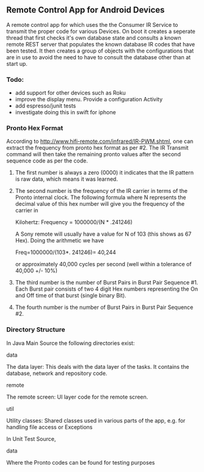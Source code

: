 ## Remote Control App for Android Devices ##
A remote control app for which uses the the Consumer IR Service
to transmit the proper code for various Devices.  On boot it creates a seperate
thread that first checks it's own database state and consults a
known remote REST server that populates the known database IR codes that have been
tested.  It then creates a group of objects with the configurations that are in use
 to avoid the need to have to consult the database other than at start up.

### Todo: ###
 - add support for other devices such as Roku
 - improve the display menu.  Provide a configuration Activity 
 - add espresso/junit tests
 - investigate doing this in swift for iphone

### Pronto Hex Format ###
According to http://www.hifi-remote.com/infrared/IR-PWM.shtml, one can extract
the frequency from pronto hex format as per #2.  The IR Transmit command will
then take the remaining pronto values after the second sequence code as per
the code. 
1. The first number is always a zero (0000) it indicates that the IR pattern
is raw data, which means it was learned.
2. The second number is the frequency of the IR carrier in terms of the
Pronto internal clock. The following formula where N represents the decimal
value of this hex number will give you the frequency of the carrier in

    Kilohertz:
    Frequency = 1000000/(N * .241246)

    A Sony remote will usually have a value for N of 103 (this shows as 67
    Hex).  Doing the arithmetic we have 

    Freq=1000000/(103*. 241246)= 40,244

    or approximately 40,000 cycles per second (well within a tolerance of
    40,000 +/- 10%)

3. The third number is the number of Burst Pairs in Burst Pair Sequence #1.
Each Burst pair consists of two 4 digit Hex numbers representing the On and
Off time of that burst (single binary Bit).
4. The fourth number is the number of Burst Pairs in Burst Pair Sequence #2.

### Directory Structure

In Java Main Source the following directories exist:

data

The data layer: This deals with the data layer of the tasks. It contains the
database, network and repository code.

remote

The remote screen: UI layer code for the remote screen.

util

Utility classes: Shared classes used in various parts of the app, e.g. for
handling file access or Exceptions

In Unit Test Source,

data

Where the Pronto codes can be found for testing purposes